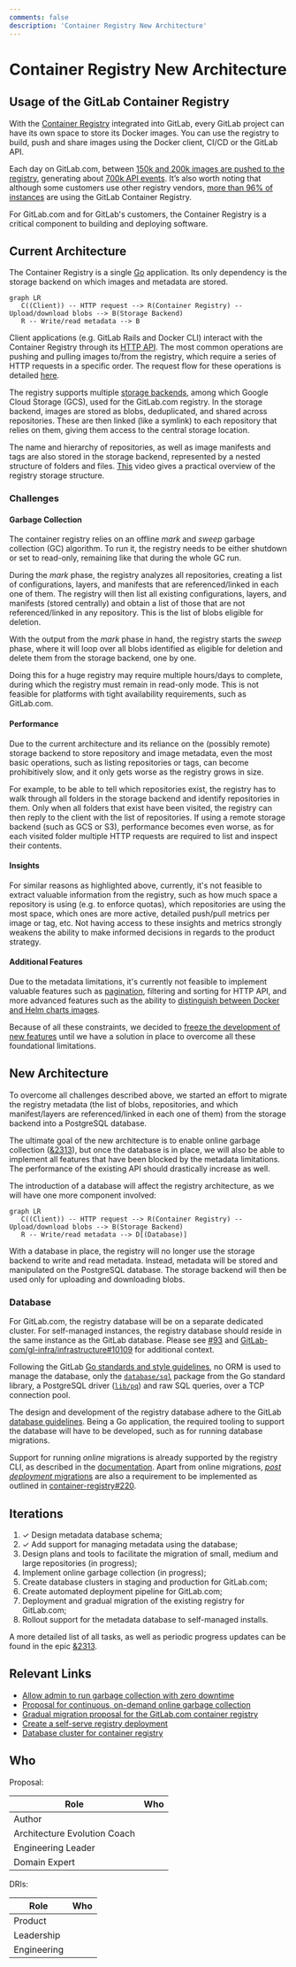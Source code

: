 ```yaml
---
comments: false
description: 'Container Registry New Architecture'
---
```


# Container Registry New Architecture

## Usage of the GitLab Container Registry

With the [Container Registry](https://gitlab.com/gitlab-org/container-registry) integrated into GitLab, every GitLab project can have its own space to store its Docker images. You can use the registry to build, push and share images using the Docker client, CI/CD or the GitLab API.

Each day on GitLab.com, between [150k and 200k images are pushed to the registry](https://app.periscopedata.com/app/gitlab/527857/Package-GitLab.com-Stage-Activity-Dashboard?widget=9620193&udv=0), generating about [700k API events](https://app.periscopedata.com/app/gitlab/527857/Package-GitLab.com-Stage-Activity-Dashboard?widget=7601761&udv=0). It’s also worth noting that although some customers use other registry vendors, [more than 96% of instances](https://app.periscopedata.com/app/gitlab/527857/Package-GitLab.com-Stage-Activity-Dashboard?widget=9832282&udv=0) are using the GitLab Container Registry. 

For GitLab.com and for GitLab's customers, the Container Registry is a critical component to building and deploying software. 

## Current Architecture

The Container Registry is a single [Go](https://golang.org/) application. Its only dependency is the storage backend on which images and metadata are stored.

```mermaid
graph LR
   C((Client)) -- HTTP request --> R(Container Registry) -- Upload/download blobs --> B(Storage Backend)
   R -- Write/read metadata --> B
```

Client applications (e.g. GitLab Rails and Docker CLI) interact with the Container Registry through its [HTTP API](https://gitlab.com/gitlab-org/container-registry/-/blob/master/docs/spec/api.md). The most common operations are pushing and pulling images to/from the registry, which require a series of HTTP requests in a specific order. The request flow for these operations is detailed [here](https://gitlab.com/gitlab-org/container-registry/-/blob/master/docs-gitlab/push-pull-request-flow.md).

The registry supports multiple [storage backends](https://gitlab.com/gitlab-org/container-registry/-/blob/master/docs/configuration.md#storage), among which Google Cloud Storage (GCS), used for the GitLab.com registry. In the storage backend, images are stored as blobs, deduplicated, and shared across repositories. These are then linked (like a symlink) to each repository that relies on them, giving them access to the central storage location.

The name and hierarchy of repositories, as well as image manifests and tags are also stored in the storage backend, represented by a nested structure of folders and files. [This](https://www.youtube.com/watch?v=i5mbF2bgWoM&feature=youtu.be) video gives a practical overview of the registry storage structure.

### Challenges

#### Garbage Collection

The container registry relies on an offline *mark* and *sweep* garbage collection (GC) algorithm. To run it, the registry needs to be either shutdown or set to read-only, remaining like that during the whole GC run.

During the *mark* phase, the registry analyzes all repositories, creating a list of configurations, layers, and manifests that are referenced/linked in each one of them. The registry will then list all existing configurations, layers, and manifests (stored centrally) and obtain a list of those that are not referenced/linked in any repository. This is the list of blobs eligible for deletion.

With the output from the *mark* phase in hand, the registry starts the *sweep* phase, where it will loop over all blobs identified as eligible for deletion and delete them from the storage backend, one by one.

Doing this for a huge registry may require multiple hours/days to complete, during which the registry must remain in read-only mode. This is not feasible for platforms with tight availability requirements, such as GitLab.com.

#### Performance

Due to the current architecture and its reliance on the (possibly remote) storage backend to store repository and image metadata, even the most basic operations, such as listing repositories or tags, can become prohibitively slow, and it only gets worse as the registry grows in size.

For example, to be able to tell which repositories exist, the registry has to walk through all folders in the storage backend and identify repositories in them. Only when all folders that exist have been visited, the registry can then reply to the client with the list of repositories. If using a remote storage backend (such as GCS or S3), performance becomes even worse, as for each visited folder multiple HTTP requests are required to list and inspect their contents.

#### Insights

For similar reasons as highlighted above, currently, it's not feasible to extract valuable information from the registry, such as how much space a repository is using (e.g. to enforce quotas), which repositories are using the most space, which ones are more active, detailed push/pull metrics per image or tag, etc. Not having access to these insights and metrics strongly weakens the ability to make informed decisions in regards to the product strategy.

#### Additional Features

Due to the metadata limitations, it's currently not feasible to implement valuable features such as [pagination](https://gitlab.com/gitlab-org/container-registry/-/issues/13#note_271769891), filtering and sorting for HTTP API, and more advanced features such as the ability to [distinguish between Docker and Helm charts images](https://gitlab.com/gitlab-org/gitlab/issues/38047).

Because of all these constraints, we decided to [freeze the development of new features](https://gitlab.com/gitlab-org/container-registry/-/issues/44) until we have a solution in place to overcome all these foundational limitations.

## New Architecture

To overcome all challenges described above, we started an effort to migrate the registry metadata (the list of blobs, repositories, and which manifest/layers are referenced/linked in each one of them) from the storage backend into a PostgreSQL database.

The ultimate goal of the new architecture is to enable online garbage collection ([&2313](https://gitlab.com/groups/gitlab-org/-/epics/2313)), but once the database is in place, we will also be able to implement all features that have been blocked by the metadata limitations. The performance of the existing API should drastically increase as well.

The introduction of a database will affect the registry architecture, as we will have one more component involved:

```mermaid
graph LR
   C((Client)) -- HTTP request --> R(Container Registry) -- Upload/download blobs --> B(Storage Backend)
   R -- Write/read metadata --> D[(Database)]
```

With a database in place, the registry will no longer use the storage backend to write and read metadata. Instead, metadata will be stored and manipulated on the PostgreSQL database. The storage backend will then be used only for uploading and downloading blobs.

### Database

For GitLab.com, the registry database will be on a separate dedicated cluster. For self-managed instances, the registry database should reside in the same instance as the GitLab database. Please see [#93](https://gitlab.com/gitlab-org/container-registry/-/issues/93) and [GitLab-com/gl-infra/infrastructure#10109](https://gitlab.com/gitlab-com/gl-infra/infrastructure/-/issues/10109) for additional context.

Following the GitLab [Go standards and style guidelines](https://docs.gitlab.com/ee/development/go_guide), no ORM is used to manage the database, only the [`database/sql`](https://golang.org/pkg/database/sql/) package from the Go standard library, a PostgreSQL driver ([`lib/pq`](https://pkg.go.dev/github.com/lib/pq?tab=doc)) and raw SQL queries, over a TCP connection pool.

The design and development of the registry database adhere to the GitLab [database guidelines](https://docs.gitlab.com/ee/development/database/). Being a Go application, the required tooling to support the database will have to be developed, such as for running database migrations.

Support for running *online* migrations is already supported by the registry CLI, as described in the [documentation](/container-registry/-/blob/master/docs-gitlab/database-migrations.md). Apart from online migrations, [*post deployment* migrations](/development/post_deployment_migrations.html) are also a requirement to be implemented as outlined in [container-registry#220](https://gitlab.com/gitlab-org/container-registry/-/issues/220).

## Iterations

1. ✓ Design metadata database schema;
1. ✓ Add support for managing metadata using the database;
1. Design plans and tools to facilitate the migration of small, medium and large repositories (in progress);
1. Implement online garbage collection (in progress);
1. Create database clusters in staging and production for GitLab.com;
1. Create automated deployment pipeline for GitLab.com;
1. Deployment and gradual migration of the existing registry for GitLab.com;
1. Rollout support for the metadata database to self-managed installs.

A more detailed list of all tasks, as well as periodic progress updates can be found in the epic [&2313](https://gitlab.com/groups/gitlab-org/-/epics/2313).

## Relevant Links

- [Allow admin to run garbage collection with zero downtime](https://gitlab.com/groups/gitlab-org/-/epics/2313)
- [Proposal for continuous, on-demand online garbage collection](https://gitlab.com/gitlab-org/container-registry/-/issues/199)
- [Gradual migration proposal for the GitLab.com container registry](https://gitlab.com/gitlab-org/container-registry/-/issues/191)
- [Create a self-serve registry deployment](https://gitlab.com/groups/gitlab-com/gl-infra/-/epics/316)
- [Database cluster for container registry](https://gitlab.com/gitlab-com/gl-infra/infrastructure/-/issues/11154)

## Who

Proposal:

| Role                         | Who
|------------------------------|-------------------------|
| Author                       |                         |
| Architecture Evolution Coach |                         |
| Engineering Leader           |                         |
| Domain Expert                |                         |

DRIs:

| Role                         | Who
|------------------------------|------------------------|
| Product                      |                        |
| Leadership                   |                        |
| Engineering                  |                        |
